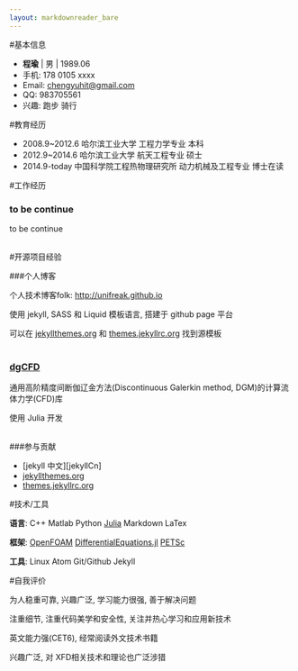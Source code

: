 ```yaml
---
layout: markdownreader_bare
---
```

#基本信息

- **程瑜** | 男 | 1989.06
- 手机: 178 0105 xxxx
- Email: chengyuhit@gmail.com
- QQ: 983705561
- 兴趣: 跑步  骑行

#教育经历

- 2008.9~2012.6 哈尔滨工业大学 工程力学专业 本科
- 2012.9~2014.6 哈尔滨工业大学 航天工程专业 硕士
- 2014.9-today  中国科学院工程热物理研究所 动力机械及工程专业 博士在读 

#工作经历 

### to be continue

to be continue <br><br>

#开源项目经验

###个人博客

个人技术博客folk: http://unifreak.github.io

使用 jekyll, SASS 和 Liquid 模板语言, 搭建于 github page 平台

可以在 [jekyllthemes.org][jekyllthemes] 和 [themes.jekyllrc.org][jekyllrc] 找到源模板<br><br>

### [dgCFD][dgCFD.jl]

通用高阶精度间断伽辽金方法(Discontinuous Galerkin method, DGM)的计算流体力学(CFD)库

使用 Julia 开发<br><br>

###参与贡献

- [jekyll 中文][jekyllCn]
- [jekyllthemes.org][jekyllthemes]
- [themes.jekyllrc.org][jekyllrc]

#技术/工具

**语言**: C++ Matlab Python [Julia][JuliaLang] Markdown LaTex

**框架**: [OpenFOAM][OpenFOAM]  [DifferentialEquations.jl][DifferentialEquations.jl] [PETSc][PETSc]

**工具**: Linux Atom Git/Github Jekyll

#自我评价

为人稳重可靠, 兴趣广泛, 学习能力很强, 善于解决问题

注重细节, 注重代码美学和安全性, 关注并热心学习和应用新技术

英文能力强(CET6), 经常阅读外文技术书籍

兴趣广泛, 对 XFD相关技术和理论也广泛涉猎


[dgCFD.jl]: http://dgCFD.org
[OpenFOAM]: http://openfoam.org/
[JuliaLang]: http://julialang.org/
[jekyllthemes]: http://jekyllthemes.org
[jekyllrc]: http://themes.jekyllrc.org
[DifferentialEquations.jl]: https://github.com/JuliaDiffEq/DifferentialEquations.jl
[PETSc]: http://www.mcs.anl.gov/petsc/


